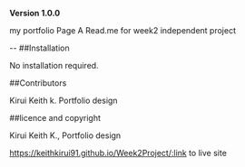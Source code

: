 **Version 1.0.0**

my portfolio Page
A Read.me for week2 independent project 

--
 ##Installation

 No installation required.

 ##Contributors

Kirui Keith k. Portfolio design


##licence and copyright

Kirui  Keith K., Portfolio design

https://keithkirui91.github.io/Week2Project/:link to live site
